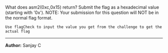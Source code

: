 What does asm2(0xc,0x15) return? Submit the flag as a hexadecimal value (starting with '0x'). NOTE: Your submission for this question will NOT be in the normal flag format. 

`Use flagCheck to input the value you get from the challenge to get the actual flag`

---
**Author:** Sanjay C